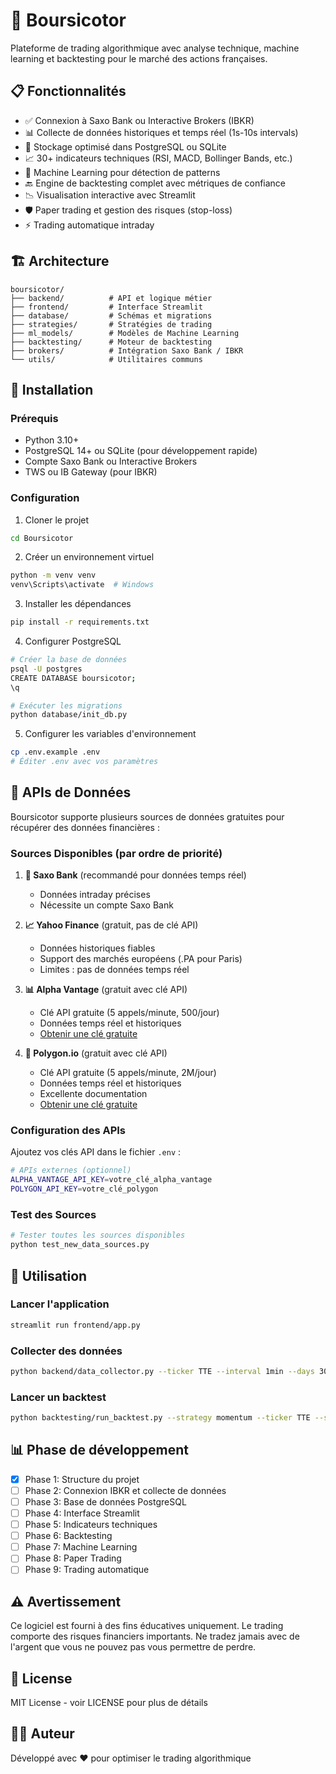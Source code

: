 # 🚀 Boursicotor

Plateforme de trading algorithmique avec analyse technique, machine learning et backtesting pour le marché des actions françaises.

## 📋 Fonctionnalités

- ✅ Connexion à Saxo Bank ou Interactive Brokers (IBKR)
- 📊 Collecte de données historiques et temps réel (1s-10s intervals)
- 💾 Stockage optimisé dans PostgreSQL ou SQLite
- 📈 30+ indicateurs techniques (RSI, MACD, Bollinger Bands, etc.)
- 🤖 Machine Learning pour détection de patterns
- 🔙 Engine de backtesting complet avec métriques de confiance
- 📉 Visualisation interactive avec Streamlit
- 🛡️ Paper trading et gestion des risques (stop-loss)
- ⚡ Trading automatique intraday

## 🏗️ Architecture

```
boursicotor/
├── backend/          # API et logique métier
├── frontend/         # Interface Streamlit
├── database/         # Schémas et migrations
├── strategies/       # Stratégies de trading
├── ml_models/        # Modèles de Machine Learning
├── backtesting/      # Moteur de backtesting
├── brokers/          # Intégration Saxo Bank / IBKR
└── utils/            # Utilitaires communs
```

## 🚀 Installation

### Prérequis

- Python 3.10+
- PostgreSQL 14+ ou SQLite (pour développement rapide)
- Compte Saxo Bank ou Interactive Brokers
- TWS ou IB Gateway (pour IBKR)

### Configuration

1. Cloner le projet
```bash
cd Boursicotor
```

2. Créer un environnement virtuel
```bash
python -m venv venv
venv\Scripts\activate  # Windows
```

3. Installer les dépendances
```bash
pip install -r requirements.txt
```

4. Configurer PostgreSQL
```bash
# Créer la base de données
psql -U postgres
CREATE DATABASE boursicotor;
\q

# Exécuter les migrations
python database/init_db.py
```

5. Configurer les variables d'environnement
```bash
cp .env.example .env
# Éditer .env avec vos paramètres
```

## 🔑 APIs de Données

Boursicotor supporte plusieurs sources de données gratuites pour récupérer des données financières :

### Sources Disponibles (par ordre de priorité)

1. **🏦 Saxo Bank** (recommandé pour données temps réel)
   - Données intraday précises
   - Nécessite un compte Saxo Bank

2. **📈 Yahoo Finance** (gratuit, pas de clé API)
   - Données historiques fiables
   - Support des marchés européens (.PA pour Paris)
   - Limites : pas de données temps réel

3. **📊 Alpha Vantage** (gratuit avec clé API)
   - Clé API gratuite (5 appels/minute, 500/jour)
   - Données temps réel et historiques
   - [Obtenir une clé gratuite](https://www.alphavantage.co/support/#api-key)

4. **🔷 Polygon.io** (gratuit avec clé API)
   - Clé API gratuite (5 appels/minute, 2M/jour)
   - Données temps réel et historiques
   - Excellente documentation
   - [Obtenir une clé gratuite](https://polygon.io/)

### Configuration des APIs

Ajoutez vos clés API dans le fichier `.env` :

```bash
# APIs externes (optionnel)
ALPHA_VANTAGE_API_KEY=votre_clé_alpha_vantage
POLYGON_API_KEY=votre_clé_polygon
```

### Test des Sources

```bash
# Tester toutes les sources disponibles
python test_new_data_sources.py
```

## 🎯 Utilisation

### Lancer l'application

```bash
streamlit run frontend/app.py
```

### Collecter des données

```bash
python backend/data_collector.py --ticker TTE --interval 1min --days 30
```

### Lancer un backtest

```bash
python backtesting/run_backtest.py --strategy momentum --ticker TTE --start 2024-01-01 --end 2024-12-31
```

## 📊 Phase de développement

- [x] Phase 1: Structure du projet
- [ ] Phase 2: Connexion IBKR et collecte de données
- [ ] Phase 3: Base de données PostgreSQL
- [ ] Phase 4: Interface Streamlit
- [ ] Phase 5: Indicateurs techniques
- [ ] Phase 6: Backtesting
- [ ] Phase 7: Machine Learning
- [ ] Phase 8: Paper Trading
- [ ] Phase 9: Trading automatique

## ⚠️ Avertissement

Ce logiciel est fourni à des fins éducatives uniquement. Le trading comporte des risques financiers importants. Ne tradez jamais avec de l'argent que vous ne pouvez pas vous permettre de perdre.

## 📝 License

MIT License - voir LICENSE pour plus de détails

## 👨‍💻 Auteur

Développé avec ❤️ pour optimiser le trading algorithmique
